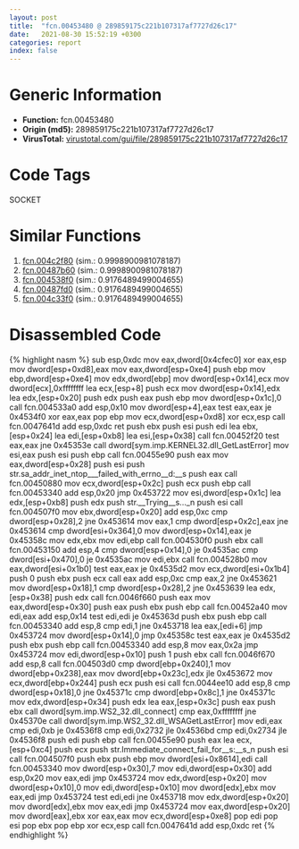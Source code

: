 ```yaml
---
layout: post
title:  "fcn.00453480 @ 289859175c221b107317af7727d26c17"
date:   2021-08-30 15:52:19 +0300
categories: report
index: false
---
```


# Generic Information
- **Function:** fcn.00453480
- **Origin (md5):** 289859175c221b107317af7727d26c17
- **VirusTotal:** [virustotal.com/gui/file/289859175c221b107317af7727d26c17][virustotal_ref]

# Code Tags
<span class="tag" id="SOCKET">SOCKET</span>


# Similar Functions

1. [fcn.004c2f80][similar_1_ref] (sim.: 0.9998900981078187)
2. [fcn.00487b60][similar_2_ref] (sim.: 0.9998900981078187)
3. [fcn.004538f0][similar_3_ref] (sim.: 0.9176489499004655)
4. [fcn.00487fd0][similar_4_ref] (sim.: 0.9176489499004655)
5. [fcn.004c33f0][similar_5_ref] (sim.: 0.9176489499004655)


# Disassembled Code

{% highlight nasm %}
sub esp,0xdc
mov eax,dword[0x4cfec0]
xor eax,esp
mov dword[esp+0xd8],eax
mov eax,dword[esp+0xe4]
push ebp
mov ebp,dword[esp+0xe4]
mov edx,dword[ebp]
mov dword[esp+0x14],ecx
mov dword[ecx],0xffffffff
lea ecx,[esp+8]
push ecx
mov dword[esp+0x14],edx
lea edx,[esp+0x20]
push edx
push eax
push ebp
mov dword[esp+0x1c],0
call fcn.004533a0
add esp,0x10
mov dword[esp+4],eax
test eax,eax
je 0x4534f0
xor eax,eax
pop ebp
mov ecx,dword[esp+0xd8]
xor ecx,esp
call fcn.0047641d
add esp,0xdc
ret
push ebx
push esi
push edi
lea ebx,[esp+0x24]
lea edi,[esp+0xb8]
lea esi,[esp+0x38]
call fcn.00452f20
test eax,eax
jne 0x45353e
call dword[sym.imp.KERNEL32.dll_GetLastError]
mov esi,eax
push esi
push ebp
call fcn.00455e90
push eax
mov eax,dword[esp+0x28]
push esi
push str.sa_addr_inet_ntop___failed_with_errno__d:__s
push eax
call fcn.00450880
mov ecx,dword[esp+0x2c]
push ecx
push ebp
call fcn.00453340
add esp,0x20
jmp 0x453722
mov esi,dword[esp+0x1c]
lea edx,[esp+0xb8]
push edx
push str.__Trying__s..._n
push esi
call fcn.004507f0
mov ebx,dword[esp+0x20]
add esp,0xc
cmp dword[esp+0x28],2
jne 0x453614
mov eax,1
cmp dword[esp+0x2c],eax
jne 0x453614
cmp dword[esi+0x364],0
mov dword[esp+0x14],eax
je 0x45358c
mov edx,ebx
mov edi,ebp
call fcn.004530f0
push ebx
call fcn.00453150
add esp,4
cmp dword[esp+0x14],0
je 0x4535ac
cmp dword[esi+0x470],0
je 0x4535ac
mov edi,ebx
call fcn.004528b0
mov eax,dword[esi+0x1b0]
test eax,eax
je 0x4535d2
mov ecx,dword[esi+0x1b4]
push 0
push ebx
push ecx
call eax
add esp,0xc
cmp eax,2
jne 0x453621
mov dword[esp+0x18],1
cmp dword[esp+0x28],2
jne 0x453639
lea edx,[esp+0x38]
push edx
call fcn.0046f660
push eax
mov eax,dword[esp+0x30]
push eax
push ebx
push ebp
call fcn.00452a40
mov edi,eax
add esp,0x14
test edi,edi
je 0x45363d
push ebx
push ebp
call fcn.00453340
add esp,8
cmp edi,1
jne 0x453718
lea eax,[edi+6]
jmp 0x453724
mov dword[esp+0x14],0
jmp 0x45358c
test eax,eax
je 0x4535d2
push ebx
push ebp
call fcn.00453340
add esp,8
mov eax,0x2a
jmp 0x453724
mov edi,dword[esp+0x10]
push 1
push ebx
call fcn.0046f670
add esp,8
call fcn.004503d0
cmp dword[ebp+0x240],1
mov dword[ebp+0x238],eax
mov dword[ebp+0x23c],edx
jle 0x453672
mov ecx,dword[ebp+0x244]
push ecx
push esi
call fcn.0044ee10
add esp,8
cmp dword[esp+0x18],0
jne 0x45371c
cmp dword[ebp+0x8c],1
jne 0x45371c
mov edx,dword[esp+0x34]
push edx
lea eax,[esp+0x3c]
push eax
push ebx
call dword[sym.imp.WS2_32.dll_connect]
cmp eax,0xffffffff
jne 0x45370e
call dword[sym.imp.WS2_32.dll_WSAGetLastError]
mov edi,eax
cmp edi,0xb
je 0x4536f8
cmp edi,0x2732
jle 0x4536bd
cmp edi,0x2734
jle 0x4536f8
push edi
push ebp
call fcn.00455e90
push eax
lea ecx,[esp+0xc4]
push ecx
push str.Immediate_connect_fail_for__s:__s_n
push esi
call fcn.004507f0
push ebx
push ebp
mov dword[esi+0x8614],edi
call fcn.00453340
mov dword[esp+0x30],7
mov edi,dword[esp+0x30]
add esp,0x20
mov eax,edi
jmp 0x453724
mov edx,dword[esp+0x20]
mov dword[esp+0x10],0
mov edi,dword[esp+0x10]
mov dword[edx],ebx
mov eax,edi
jmp 0x453724
test edi,edi
jne 0x453718
mov edx,dword[esp+0x20]
mov dword[edx],ebx
mov eax,edi
jmp 0x453724
mov eax,dword[esp+0x20]
mov dword[eax],ebx
xor eax,eax
mov ecx,dword[esp+0xe8]
pop edi
pop esi
pop ebx
pop ebp
xor ecx,esp
call fcn.0047641d
add esp,0xdc
ret
{% endhighlight %}


[similar_1_ref]: /report/fcn.004c2f80@279a61b1e76da49531f1f16fd1102a2d
[similar_2_ref]: /report/fcn.00487b60@be7fba7cc724acf4ae2900d99e0fc9c3
[similar_3_ref]: /report/fcn.004538f0@289859175c221b107317af7727d26c17
[similar_4_ref]: /report/fcn.00487fd0@be7fba7cc724acf4ae2900d99e0fc9c3
[similar_5_ref]: /report/fcn.004c33f0@279a61b1e76da49531f1f16fd1102a2d
[virustotal_ref]: https://www.virustotal.com/gui/file/289859175c221b107317af7727d26c17